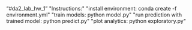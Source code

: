 “#da2_lab_hw_1”
"Instructions:"
    "install environment: conda create -f environment.yml"
    "train models: python model.py"
    "run prediction with trained model: python predict.py"
    "plot analytics: python exploratory.py"
